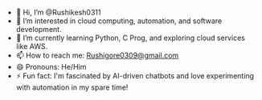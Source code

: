 - 👋 Hi, I’m @Rushikesh0311  
- 👀 I’m interested in cloud computing, automation, and software development.  
- 🌱 I’m currently learning Python, C Prog, and exploring cloud services like AWS.   
- 📫 How to reach me: [Rushigore0309@gmail.com](mailto:Rushigore0309@gmail.com)  
- 😄 Pronouns: He/Him  
- ⚡ Fun fact: I'm fascinated by AI-driven chatbots and love experimenting with automation in my spare time!  


<!---
Rushikesh0311/Rushikesh0311 is a ✨ special ✨ repository because its `README.md` (this file) appears on your GitHub profile.
You can click the Preview link to take a look at your changes.
--->

